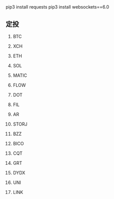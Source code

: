 
## 
pip3 install requests
pip3 install websockets==6.0
## 定投
1. BTC
2. XCH

3. ETH
4. SOL
5. MATIC
6. FLOW

7. DOT

8. FIL
7. AR
9. STORJ
10. BZZ

11. BICO

12. CQT
13. GRT

14. DYDX
15. UNI

16. LINK




